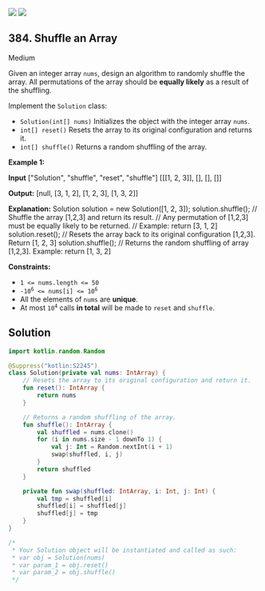 [![](https://img.shields.io/github/stars/javadev/LeetCode-in-Kotlin?label=Stars&style=flat-square)](https://github.com/javadev/LeetCode-in-Kotlin)
[![](https://img.shields.io/github/forks/javadev/LeetCode-in-Kotlin?label=Fork%20me%20on%20GitHub%20&style=flat-square)](https://github.com/javadev/LeetCode-in-Kotlin/fork)

## 384\. Shuffle an Array

Medium

Given an integer array `nums`, design an algorithm to randomly shuffle the array. All permutations of the array should be **equally likely** as a result of the shuffling.

Implement the `Solution` class:

*   `Solution(int[] nums)` Initializes the object with the integer array `nums`.
*   `int[] reset()` Resets the array to its original configuration and returns it.
*   `int[] shuffle()` Returns a random shuffling of the array.

**Example 1:**

**Input** ["Solution", "shuffle", "reset", "shuffle"] [[[1, 2, 3]], [], [], []]

**Output:** [null, [3, 1, 2], [1, 2, 3], [1, 3, 2]]

**Explanation:** Solution solution = new Solution([1, 2, 3]); solution.shuffle(); // Shuffle the array [1,2,3] and return its result. // Any permutation of [1,2,3] must be equally likely to be returned. // Example: return [3, 1, 2] solution.reset(); // Resets the array back to its original configuration [1,2,3]. Return [1, 2, 3] solution.shuffle(); // Returns the random shuffling of array [1,2,3]. Example: return [1, 3, 2]

**Constraints:**

*   `1 <= nums.length <= 50`
*   <code>-10<sup>6</sup> <= nums[i] <= 10<sup>6</sup></code>
*   All the elements of `nums` are **unique**.
*   At most <code>10<sup>4</sup></code> calls **in total** will be made to `reset` and `shuffle`.

## Solution

```kotlin
import kotlin.random.Random

@Suppress("kotlin:S2245")
class Solution(private val nums: IntArray) {
    // Resets the array to its original configuration and return it.
    fun reset(): IntArray {
        return nums
    }

    // Returns a random shuffling of the array.
    fun shuffle(): IntArray {
        val shuffled = nums.clone()
        for (i in nums.size - 1 downTo 1) {
            val j: Int = Random.nextInt(i + 1)
            swap(shuffled, i, j)
        }
        return shuffled
    }

    private fun swap(shuffled: IntArray, i: Int, j: Int) {
        val tmp = shuffled[i]
        shuffled[i] = shuffled[j]
        shuffled[j] = tmp
    }
}

/*
 * Your Solution object will be instantiated and called as such:
 * var obj = Solution(nums)
 * var param_1 = obj.reset()
 * var param_2 = obj.shuffle()
 */
```
